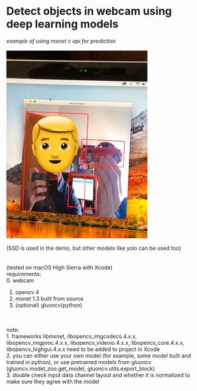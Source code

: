 # Detect objects in webcam using deep learning models

_example of using mxnet c api for prediction_
  <br />
  <br />
![](https://github.com/ZwX1616/mac_cam_ssd/blob/master/misc/demo.jpg)

  (SSD is used in the demo, but other models like yolo can be used too)
  <br />
  <br />
  <br />
(tested on macOS High Sierra with Xcode)<br />
requirements:<br />
0. webcam <br />
1. opencv 4 <br />
2. mxnet 1.3 built from source <br />
3. (optional) gluoncv(python)
<br />
<br />
note:<br />
1. frameworks libmxnet, libopencv_imgcodecs.4.x.x, libopencv_imgproc.4.x.x, libopencv_videoio.4.x.x, libopencv_core.4.x.x, libopencv_highgui.4.x.x need to be added to project in Xcode<br />
2. you can either use your own model (for example, some model built and trained in python), or use pretrained models from gluoncv (gluoncv.model_zoo.get_model, gluoncv.utils.export_block)<br />
3. double check input data channel layout and whether it is normalized to make sure they agree with the model
